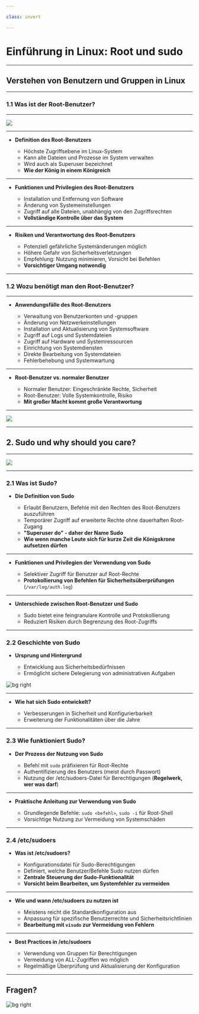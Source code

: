 ```yaml
---

class: invert

---
```


# Einführung in Linux: Root und sudo

---

## Verstehen von Benutzern und Gruppen in Linux

---

### 1.1 Was ist der Root-Benutzer?

---

![](./assets/imgs/root.jpg)

---

- **Definition des Root-Benutzers**

  - Höchste Zugriffsebene im Linux-System
  - Kann alle Dateien und Prozesse im System verwalten
  - Wird auch als Superuser bezeichnet
  - **Wie der König in einem Königreich**

---

- **Funktionen und Privilegien des Root-Benutzers**

  - Installation und Entfernung von Software
  - Änderung von Systemeinstellungen
  - Zugriff auf alle Dateien, unabhängig von den Zugriffsrechten
  - **Vollständige Kontrolle über das System**

---

- **Risiken und Verantwortung des Root-Benutzers**

  - Potenziell gefährliche Systemänderungen möglich
  - Höhere Gefahr von Sicherheitsverletzungen
  - Empfehlung: Nutzung minimieren, Vorsicht bei Befehlen
  - **Vorsichtiger Umgang notwendig**

---

### 1.2 Wozu benötigt man den Root-Benutzer?

---

- **Anwendungsfälle des Root-Benutzers**

  - Verwaltung von Benutzerkonten und -gruppen
  - Änderung von Netzwerkeinstellungen
  - Installation und Aktualisierung von Systemsoftware
  - Zugriff auf Logs und Systemdateien
  - Zugriff auf Hardware und Systemressourcen
  - Einrichtung von Systemdiensten
  - Direkte Bearbeitung von Systemdateien
  - Fehlerbehebung und Systemwartung

---

- **Root-Benutzer vs. normaler Benutzer**

  - Normaler Benutzer: Eingeschränkte Rechte, Sicherheit
  - Root-Benutzer: Volle Systemkontrolle, Risiko
  - **Mit großer Macht kommt große Verantwortung**

---

![](./assets/imgs/spiderpower.jpeg)

---

## 2. Sudo und why should you care?

---

![](./assets/imgs/meme1.jpeg)

---

### 2.1 Was ist Sudo?

- **Die Definition von Sudo**

  - Erlaubt Benutzern, Befehle mit den Rechten des Root-Benutzers auszuführen
  - Temporärer Zugriff auf erweiterte Rechte ohne dauerhaften Root-Zugang
  - **"Superuser do" - daher der Name Sudo**
  - **Wie wenn manche Leute sich für kurze Zeit die Königskrone aufsetzen dürfen**

---

- **Funktionen und Privilegien der Verwendung von Sudo**

  - Selektiver Zugriff für Benutzer auf Root-Rechte
  - **Protokollierung von Befehlen für Sicherheitsüberprüfungen** (`/var/log/auth.log`)

---

- **Unterschiede zwischen Root-Benutzer und Sudo**

  - Sudo bietet eine feingranulare Kontrolle und Protokollierung
  - Reduziert Risiken durch Begrenzung des Root-Zugriffs

---

### 2.2 Geschichte von Sudo

- **Ursprung und Hintergrund**

  - Entwicklung aus Sicherheitsbedürfnissen
  - Ermöglicht sichere Delegierung von administrativen Aufgaben

![bg right](./assets/imgs/meme2.jpeg)

---

- **Wie hat sich Sudo entwickelt?**

  - Verbesserungen in Sicherheit und Konfigurierbarkeit
  - Erweiterung der Funktionalitäten über die Jahre

---

### 2.3 Wie funktioniert Sudo?

- **Der Prozess der Nutzung von Sudo**

  - Befehl mit `sudo` präfixieren für Root-Rechte
  - Authentifizierung des Benutzers (meist durch Passwort)
  - Nutzung der /etc/sudoers-Datei für Berechtigungen (**Regelwerk, wer was darf**)

---

- **Praktische Anleitung zur Verwendung von Sudo**

  - Grundlegende Befehle: `sudo <befehl>`, `sudo -i` für Root-Shell
  - Vorsichtige Nutzung zur Vermeidung von Systemschäden

---

### 2.4 /etc/sudoers

- **Was ist /etc/sudoers?**

  - Konfigurationsdatei für Sudo-Berechtigungen
  - Definiert, welche Benutzer/Befehle Sudo nutzen dürfen
  - **Zentrale Steuerung der Sudo-Funktionalität**
  - **Vorsicht beim Bearbeiten, um Systemfehler zu vermeiden**

---

- **Wie und wann /etc/sudoers zu nutzen ist**

  - Meistens reicht die Standardkonfiguration aus
  - Anpassung für spezifische Benutzerrechte und Sicherheitsrichtlinien
  - **Bearbeitung mit `visudo` zur Vermeidung von Fehlern**

---

- **Best Practices in /etc/sudoers**

  - Verwendung von Gruppen für Berechtigungen
  - Vermeidung von ALL-Zugriffen wo möglich
  - Regelmäßige Überprüfung und Aktualisierung der Konfiguration

---

## Fragen?

![bg right](./assets/imgs/meme3.jpg)
